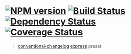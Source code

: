 #  [![NPM version][npm-image]][npm-url] [![Build Status][travis-image]][travis-url] [![Dependency Status][daviddm-image]][daviddm-url] [![Coverage Status][coveralls-image]][coveralls-url]

> [conventional-changelog](https://github.com/ajoslin/conventional-changelog) [express](https://github.com/strongloop/express) preset


[npm-image]: https://badge.fury.io/js/conventional-changelog-express.svg
[npm-url]: https://npmjs.org/package/conventional-changelog-express
[travis-image]: https://travis-ci.org/stevemao/conventional-changelog-express.svg?branch=master
[travis-url]: https://travis-ci.org/stevemao/conventional-changelog-express
[daviddm-image]: https://david-dm.org/stevemao/conventional-changelog-express.svg?theme=shields.io
[daviddm-url]: https://david-dm.org/stevemao/conventional-changelog-express
[coveralls-image]: https://coveralls.io/repos/stevemao/conventional-changelog-express/badge.svg
[coveralls-url]: https://coveralls.io/r/stevemao/conventional-changelog-express
